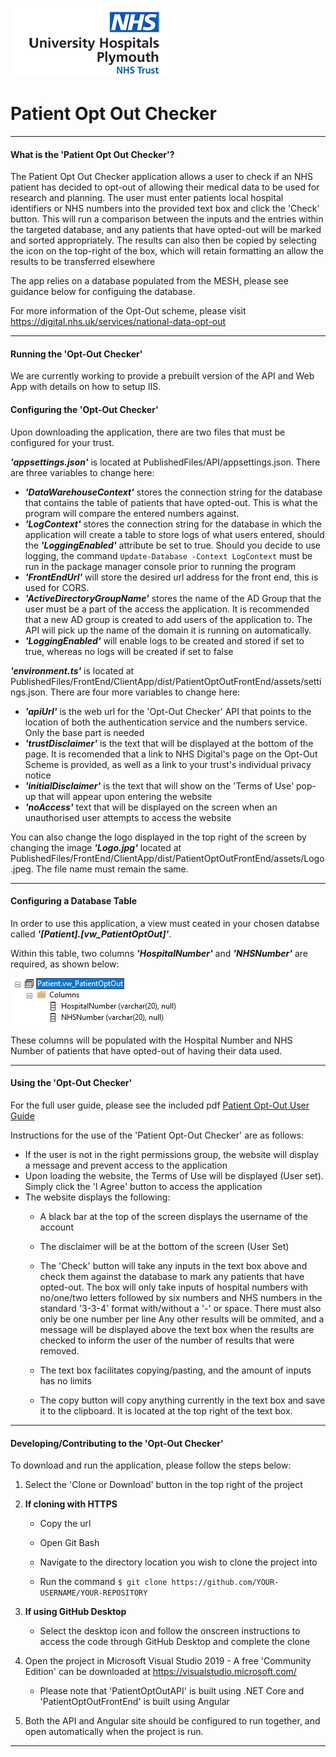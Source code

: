 ![Logo](/README-Pics/UHPTLogoClear.png)

# Patient Opt Out Checker
***
#### What is the 'Patient Opt Out Checker'? 

The Patient Opt Out Checker application allows a user to check if an NHS patient has decided to opt-out of allowing their medical data to be used for research and planning. The user must enter patients local hospital identifiers or NHS numbers into the provided text box and click the 'Check' button. This will run a comparison between the inputs and the entries within the targeted database, and any patients that have opted-out will be marked and sorted appropriately. The results can also then be copied by selecting the icon on the top-right of the box, which will retain formatting an allow the results to be transferred elsewhere

The app relies on a database populated from the MESH, please see guidance below for configuing the database. 

For more information of the Opt-Out scheme, please visit https://digital.nhs.uk/services/national-data-opt-out
***

#### Running the 'Opt-Out Checker'  

We are currently working to provide a prebuilt version of the API and Web App with details on how to setup IIS. 

#### Configuring the 'Opt-Out Checker'
Upon downloading the application, there are two files that must be configured for your trust.  

***'appsettings.json'*** is located at PublishedFiles/API/appsettings.json. There are three variables to change here:
- ***'DataWarehouseContext'*** stores the connection string for the database that contains the table of patients that have opted-out. This is what the program will compare the entered numbers against.
- ***'LogContext'*** stores the connection string for the database in which the application will create a table to store logs of what users entered, should the ***'LoggingEnabled'*** attribute be set to true. Should you decide to use logging, the command ```Update-Database -Context LogContext``` must be run in the package manager console prior to running the program
- ***'FrontEndUrl'*** will store the desired url address for the front end, this is used for CORS.
- ***'ActiveDirectoryGroupName'*** stores the name of the AD Group that the user must be a part of the access the application. It is recommended that a new AD group is created to add users of the application to. The API will pick up the name of the domain it is running on automatically.
- ***'LoggingEnabled'*** will enable logs to be created and stored if set to true, whereas no logs will be created if set to false

 
 ***'environment.ts'*** is located at PublishedFiles/FrontEnd/ClientApp/dist/PatientOptOutFrontEnd/assets/settings.json. There are four more variables to change here:
- ***'apiUrl'*** is the web url for the 'Opt-Out Checker' API that points to the location of both the authentication service and the numbers service. Only the base part is needed
- ***'trustDisclaimer'*** is the text that will be displayed at the bottom of the page. It is recomended that a link to NHS Digital's page on the Opt-Out Scheme is provided, as well as a link to your trust's individual privacy notice
- ***'initialDisclaimer'*** is the text that will show on the 'Terms of Use' pop-up that will appear upon entering the website
- ***'noAccess'*** text that will be displayed on the screen when an unauthorised user attempts to access the website 
 
You can also change the logo displayed in the top right of the screen by changing the image ***'Logo.jpg'*** located at PublishedFiles/FrontEnd/ClientApp/dist/PatientOptOutFrontEnd/assets/Logo.jpeg. The file name must remain the same.
***

#### Configuring a Database Table
In order to use this application, a view must ceated in your chosen databse called ***'[Patient].[vw_PatientOptOut]'***.  

Within this table, two columns ***'HospitalNumber'*** and ***'NHSNumber'*** are required, as shown below:

![Table](/README-Pics/vw_PatientOptOut.png)

These columns will be populated with the Hospital Number and NHS Number of patients that have opted-out of having their data used.

***

#### Using the 'Opt-Out Checker'  
For the full user guide, please see the included pdf [Patient Opt-Out User Guide](./PatientOpt-OutUserGuide.pdf)

Instructions for the use of the 'Patient Opt-Out Checker' are as follows:

- If the user is not in the right permissions group, the website will display a message and prevent access to the application
- Upon loading the website, the Terms of Use will be displayed (User set). Simply click the 'I Agree' button to access the application
- The website displays the following:
  - A black bar at the top of the screen displays the username of the account 

  - The disclaimer will be at the bottom of the screen (User Set) 

  - The 'Check' button will take any inputs in the text box above and check them against the database to mark any patients that have opted-out. The box will only take inputs of hospital numbers with no/one/two letters followed by six numbers and NHS numbers in the standard '3-3-4' format with/without a '-' or space. There must also only be one number per line
Any other results will be ommited, and a message will be displayed above the text box when the results are checked to inform the user of the number of results that were removed. 

  - The text box facilitates copying/pasting, and the amount of inputs has no limits

  - The copy button will copy anything currently in the text box and save it to the clipboard. It is located at the top right of the text box.

***

#### Developing/Contributing to the 'Opt-Out Checker'  

To download and run the application, please follow the steps below:

1. Select the 'Clone or Download' button in the top right of the project
2. **If cloning with HTTPS** 
    - Copy the url 

    - Open Git Bash 
    
    - Navigate to the directory location you wish to clone the project into 
    
    - Run the command ``` $ git clone https://github.com/YOUR-USERNAME/YOUR-REPOSITORY ```

3. **If using GitHub Desktop** 
    - Select the desktop icon and follow the onscreen instructions to access the code through GitHub Desktop and complete the clone  

4. Open the project in Microsoft Visual Studio 2019 - A free 'Community Edition' can be downloaded at https://visualstudio.microsoft.com/
    - Please note that 'PatientOptOutAPI' is built using .NET Core and 'PatientOptOutFrontEnd' is built using Angular

5. Both the API and Angular site should be configured to run together, and open automatically when the project is run. 

***